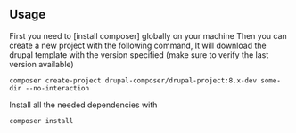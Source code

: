 ## Usage
First you need to [install composer] globally on your machine
Then you can create a new project with the following command,
It will download the drupal template with the version specified (make sure to verify the last version available)

```
composer create-project drupal-composer/drupal-project:8.x-dev some-dir --no-interaction
```

Install all the needed dependencies with
```
composer install
```
